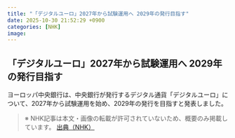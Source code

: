 ```yaml
---
title: "「デジタルユーロ」2027年から試験運用へ 2029年の発行目指す"
date: 2025-10-30 21:52:29 +0900
categories: [NHK]
image: 
---
```

## 「デジタルユーロ」2027年から試験運用へ 2029年の発行目指す

ヨーロッパ中央銀行は、中央銀行が発行するデジタル通貨「デジタルユーロ」について、2027年から試験運用を始め、2029年の発行を目指すと発表しました。

> ※ NHK記事は本文・画像の転載が許可されていないため、概要のみ掲載しています。
[出典（NHK）](http://www3.nhk.or.jp/news/html/20251031/k10014964071000.html)
